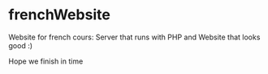 # frenchWebsite
Website for french cours: Server that runs with PHP and Website that looks good :)

Hope we finish in time
